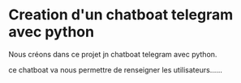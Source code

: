 # Creation d'un chatboat telegram avec python
Nous créons dans ce projet jn chatboat telegram avec python.

ce chatboat va nous permettre de renseigner les utilisateurs......

